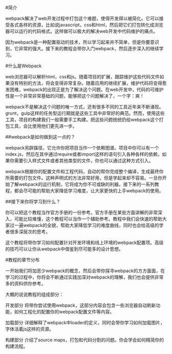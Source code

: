 #简介

webpack解决了web开发过程中打包这个难题，使得开发得以被简化。它可以接受各式各样的资源，比如说javascript，css和html，然后把它们打包转化成浏览器可以运行的代码格式。这样做可以极大的解决web开发中代码维护的痛点。

因为webpack是一种配置驱动的技术，所以学习起来并不简单，但是你要意识到，它非常的强大。接下来的教程会带你入门webpack，然后逐步深入的继续学习。

#什么是Webpack

web浏览器可以解析html，css和js。随着项目的扩展，跟踪维护这些代码文件如果没有特别的方法，将会变得非常复杂。随着应用的继续扩展，维护代码将变得愈发困难，webpack的出现正是为了解决这个问题。在web开发中，代码的可维护性是一个非常非常基础的问题，能够把这个问题解决了，一个字：爽！

webpack不是解决这个问题的唯一方式，还有很多不同的工具近年来不断涌现。grunt，gulp这样的任务型运行期就是这些工具中非常好的典范。然而，使用这些工具，项目的构建我们一般需要手工构建。把这些问题统统扔给webpack这个打包工具，会比使用他们更先进一步。

##webpack是如何做到这一点的？

webpack另辟蹊径，它允许你把项目当作一个依赖图谱。项目中你可以有一个index.js，然后在其中通过require或者import这样的语句引入各种各样的依赖，如果你需要引入样式文件或者其他类型的文件，你也可以通过这种方式引入。

webpack根据你的配置文件和工程代码，自动的帮你完成整个编译，生成最终你所需要的打包文件。这种声明式的方法非常好用，但是学起来却不容易。一旦你开始了解webpack的运行机制，它将成为你不可或缺的利器。接下来的一系列教程，都会尽可能的帮助大家降低学习难度，让大家更快的上手webpack的使用。

##接下来你将学习到什么？

你可以把这个教程当作官方手册的一份参考。官方手册在某些方面讲解的非常深入，可能比较难懂，这个教程可以当作一个辅助参考。教程中我们会快速的帮助大家过一遍webpack的全貌，帮助大家降低学习的难度曲线，同时也会给高级的学者很多深层次的思考。

这个教程将带你学习如何配置针对开发环境和线上环境的webpack配置项。高级的技巧可以让你从webpack中借鉴到尽可能多的设计思想。

#教程的章节分布

一开始我们将加恶少webpack的概念，然后会带你探寻webpack的方方面面，在学习的过程中，你将会不断通过实践加深对webpack的理解，我们也会提供非常多的资料供你参考。

大概的说说教程的组成部分：

开发部分 将带你尝试使用webpack，这部分内容会包含一些浏览器自动刷新功能，如何工程化的配置你的webpack配置文件等内容。

加载部分 详细解释了webpack中loader的定义，同时会带你学习如何加载图片，字体活着js这样的资源。

构建部分 介绍了source maps，打包和代码分割的问题。你会学会如何精简你的构建流程。



